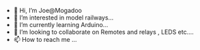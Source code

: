 - 👋 Hi, I’m Joe@Mogadoo
- 👀 I’m interested in model railways...
- 🌱 I’m currently learning Arduino...
- 💞️ I’m looking to collaborate on Remotes and relays , LEDS etc....
- 📫 How to reach me ...

<!---
Mogadoo/Mogadoo is a ✨ special ✨ repository because its `README.md` (this file) appears on your GitHub profile.
You can click the Preview link to take a look at your changes.
--->
